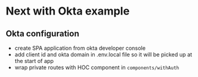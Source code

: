 # Next with Okta example

## Okta configuration

- create SPA application from okta developer console
- add client id and okta domain in .env.local file so it will be picked up at the start of app
- wrap private routes with HOC component in `components/withAuth`
